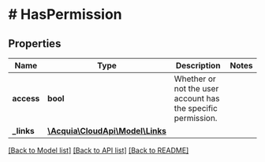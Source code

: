 # # HasPermission

## Properties

Name | Type | Description | Notes
------------ | ------------- | ------------- | -------------
**access** | **bool** | Whether or not the user account has the specific permission. |
**_links** | [**\Acquia\CloudApi\Model\Links**](Links.md) |  |

[[Back to Model list]](../../README.md#models) [[Back to API list]](../../README.md#endpoints) [[Back to README]](../../README.md)
